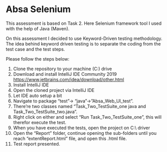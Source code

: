 # Absa Selenium #

This assessment is based on Task 2. Here Selenium framework tool I used with the help of Java (Maven).


On this assessment I decided to use Keyword-Driven testing methodology. The idea behind keyword driven 
testing is to separate the coding from the test case and the test steps.

Please follow the steps below:

1.	Clone the repository to your machine (C:\) drive
2.	Download and install IntelliJ IDE Community 2019 https://www.jetbrains.com/idea/download/other.html
3.	Install IntelliJ IDE
4.	Open the cloned project via IntelliJ IDE
5.	Let IDE auto setup a bit 
6.	Navigate to package “test”-> “java”->”Absa_Web_UI_test”.
7.	There’re two classes named “Task_Two_TestSuite_one java and Task_Two_TestSuite_two.java”. 
8.	Right click on either and select “Run  Task_Two_TestSuite_one”, this will therefor execute the test.
9.	When you have executed the tests, open the project on C:\ driver
10.	Open the “Report” folder, continue opening the sub-folders until you reach “extentReport.html” file, and open this .html file.
11.	Test report presented.

